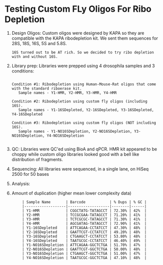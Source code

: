 
# Testing Custom FLy Oligos For Ribo Depletion

1. Design Oligos: Custom oligos were designed by KAPA so they are compatible with the KAPA ribodepletion kit. We sent them sequences for 28S, 18S, 16S, 5S and 5.8S.

	```
	16S turned out to be AT rich. So we decided to try ribo depletion with and without 16S.
	```
   
2. Library prep: Libraries were prepped using 4 drosophila samples and 3 conditions:

	```

   	Condition #1: Ribodepletion using Human-Mouse-Rat oligos that come with the standard riboerase kit. 
       Sample names - Y1-HMR, Y2-HMR, Y3-HMR, Y4-HMR
       
   	Condition #2: Ribodepletion using custom fly oligos (including 16S). 
       Sample names - Y1-16SDepleted, Y2-16SDepleted, Y3-16SDepleted, Y4-16SDepleted
       
   	Condition #3: Ribodepletion using custom fly oligos (NOT including 16S). 
       Sample names - Y1-NO16SDepletion, Y2-NO16SDepletion, Y3-NO16SDepletion, Y4-NO16SDepletion
       
	```


3. QC: Libraries were QC'ed using BioA and qPCR. HMR kit appeared to be choppy while custom oligo libraries looked good with a bell like distribution of fragments.

4. Sequencing: All libraries were sequenced, in a single lane, on HiSeq 2500 for 50 bases

5. Analysis: 

1. Amount of duplication (higher mean lower complexity data)
```
		| Sample Name       | Barcode           | % Dups | % GC |
		|-------------------|-------------------|--------|------|
		| Y1-HMR            | CGGCTATG-TATAGCCT | 72.30% | 42%  |
		| Y2-HMR            | TCCGCGAA-TATAGCCT | 71.20% | 41%  |
		| Y3-HMR            | TCTCGCGC-TATAGCCT | 71.30% | 41%  |
		| Y4-HMR            | AGCGATAG-TATAGCCT | 72.90% | 41%  |
		| Y1-16SDepleted    | ATTCAGAA-CCTATCCT | 47.30% | 48%  |
		| Y2-16SDepleted    | GAATTCGT-CCTATCCT | 49.20% | 48%  |
		| Y3-16SDepleted    | CTGAAGCT-CCTATCCT | 53.80% | 48%  |
		| Y4-16SDepleted    | TAATGCGC-CCTATCCT | 46.40% | 49%  |
		| Y1-NO16SDepletion | ATTCAGAA-GGCTCTGA | 51.70% | 47%  |
		| Y2-NO16SDepletion | GAATTCGT-GGCTCTGA | 50.00% | 48%  |
		| Y3-NO16SDepletion | CTGAAGCT-GGCTCTGA | 51.00% | 47%  |
		| Y4-NO16SDepletion | TAATGCGC-GGCTCTGA | 47.10% | 48%  |
```

